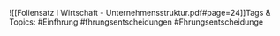 
![[Foliensatz I Wirtschaft - Unternehmensstruktur.pdf#page=24]]Tags & Topics:
   #Einfhrung
   #fhrungsentscheidungen
   #Fhrungsentscheidunge